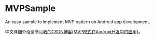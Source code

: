 # MVPSample
An easy sample to implement MVP pattern on Android app development.</br>  

中文详细介绍请参见[我的CSDN博客(MVP模式在Android开发中的应用)](http://blog.csdn.net/vector_yi/article/details/24719873)。
